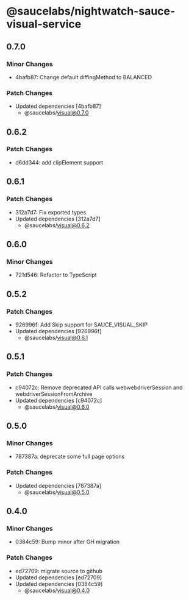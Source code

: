 # @saucelabs/nightwatch-sauce-visual-service

## 0.7.0

### Minor Changes

- 4bafb87: Change default diffingMethod to BALANCED

### Patch Changes

- Updated dependencies [4bafb87]
  - @saucelabs/visual@0.7.0

## 0.6.2

### Patch Changes

- d6dd344: add clipElement support

## 0.6.1

### Patch Changes

- 312a7d7: Fix exported types
- Updated dependencies [312a7d7]
  - @saucelabs/visual@0.6.2

## 0.6.0

### Minor Changes

- 721d546: Refactor to TypeScript

## 0.5.2

### Patch Changes

- 926996f: Add Skip support for SAUCE_VISUAL_SKIP
- Updated dependencies [926996f]
  - @saucelabs/visual@0.6.1

## 0.5.1

### Patch Changes

- c94072c: Remove deprecated API calls webwebdriverSession and webdriverSessionFromArchive
- Updated dependencies [c94072c]
  - @saucelabs/visual@0.6.0

## 0.5.0

### Minor Changes

- 787387a: deprecate some full page options

### Patch Changes

- Updated dependencies [787387a]
  - @saucelabs/visual@0.5.0

## 0.4.0

### Minor Changes

- 0384c59: Bump minor after GH migration

### Patch Changes

- ed72709: migrate source to github
- Updated dependencies [ed72709]
- Updated dependencies [0384c59]
  - @saucelabs/visual@0.4.0
